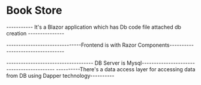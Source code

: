 # Book Store

----------- It's a Blazor application which has Db code file attached db creation ---------------















-------------------------------Frontend is with Razor Components----------------------------------




------------------------------------  DB Server is Mysql------------------------------------------
----------There's a data access layer for accessing data from DB using Dapper technology----------

